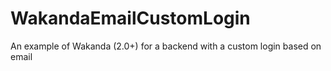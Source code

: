 # WakandaEmailCustomLogin
An example of Wakanda (2.0+) for a backend with a custom login based on email
